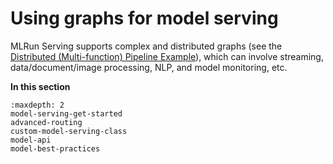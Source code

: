 # Using graphs for model serving

MLRun Serving supports complex and distributed graphs (see the [Distributed (Multi-function) Pipeline Example](./distributed-graph.ipynb)), which can involve streaming, data/document/image processing, NLP, and model monitoring, etc.

**In this section**

```{toctree}
:maxdepth: 2
model-serving-get-started
advanced-routing
custom-model-serving-class
model-api
model-best-practices
```
